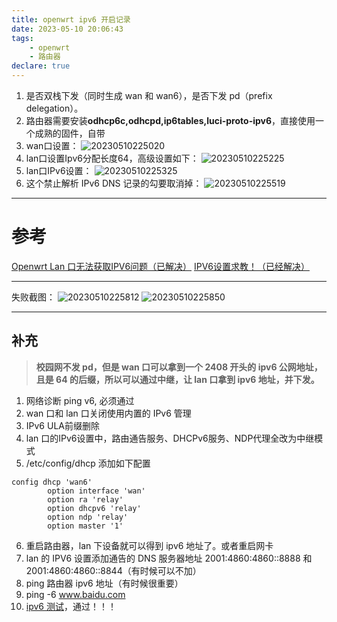 ```yaml
---
title: openwrt ipv6 开启记录
date: 2023-05-10 20:06:43
tags:
    - openwrt
    - 路由器
declare: true
---
```

1. 是否双栈下发（同时生成 wan 和 wan6），是否下发 pd（prefix delegation）。
2. 路由器需要安装**odhcp6c,odhcpd,ip6tables,luci-proto-ipv6**，直接使用一个成熟的固件，自带<!--more-->
3. wan口设置：
![20230510225020](https://cdn.jsdelivr.net/gh/Corner430/Picture/images/20230510225020.png)
5. lan口设置Ipv6分配长度64，高级设置如下：
![20230510225225](https://cdn.jsdelivr.net/gh/Corner430/Picture/images/20230510225225.png)
6. lan口IPv6设置：
![20230510225325](https://cdn.jsdelivr.net/gh/Corner430/Picture/images/20230510225325.png)
7. 这个禁止解析 IPv6 DNS 记录的勾要取消掉：
![20230510225519](https://cdn.jsdelivr.net/gh/Corner430/Picture/images/20230510225519.png)

----------------------------
# 参考
[Openwrt Lan 口无法获取IPV6问题（已解决）](https://www.right.com.cn/forum/thread-3071516-1-1.html)
[IPV6设置求教！（已经解决）](https://www.right.com.cn/forum/thread-2766108-2-1.html)

----------------------------
失败截图：
![20230510225812](https://cdn.jsdelivr.net/gh/Corner430/Picture/images/20230510225812.png)
![20230510225850](https://cdn.jsdelivr.net/gh/Corner430/Picture/images/20230510225850.png)

-------------------------------

## 补充

> **校园网不发 pd，但是 wan 口可以拿到一个 2408 开头的 ipv6 公网地址，且是 64 的后缀，所以可以通过中继，让 lan 口拿到 ipv6 地址，并下发。**

1. 网络诊断 ping v6, 必须通过
2. wan 口和 lan 口关闭使用内置的 IPv6 管理
3. IPv6 ULA前缀删除
4. lan 口的IPv6设置中，路由通告服务、DHCPv6服务、NDP代理全改为中继模式
5. /etc/config/dhcp 添加如下配置
```shell
config dhcp 'wan6'
        option interface 'wan'
        option ra 'relay'
        option dhcpv6 'relay'
        option ndp 'relay'
        option master '1'
```

6. 重启路由器，lan 下设备就可以得到 ipv6 地址了。或者重启网卡
7. lan 的 IPV6 设置添加通告的 DNS 服务器地址 2001:4860:4860::8888 和 2001:4860:4860::8844（有时候可以不加）
8. ping 路由器 ipv6 地址（有时候很重要）
9. ping -6 www.baidu.com
10. [ipv6 测试](https://test-ipv6.com/)，通过！！！